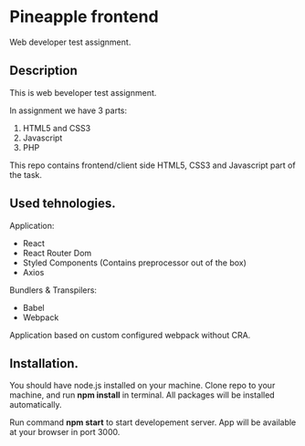 # Pineapple frontend
Web developer test assignment.

## Description

This is web beveloper test assignment.

In assignment we have 3 parts:

1. HTML5 and CSS3
2. Javascript
3. PHP

This repo contains frontend/client side HTML5, CSS3 and Javascript part of the task.

## Used tehnologies.

Application:
- React 
- React Router Dom 
- Styled Components (Contains preprocessor out of the box)
- Axios

Bundlers & Transpilers:
- Babel
- Webpack

Application based on custom configured webpack without CRA.


## Installation.

You should have node.js installed on your machine.
Clone repo to your machine, and run **npm install** in terminal. 
All packages will be installed automatically.

Run command **npm start** to start developement server. 
App will be available at your browser in port 3000.


